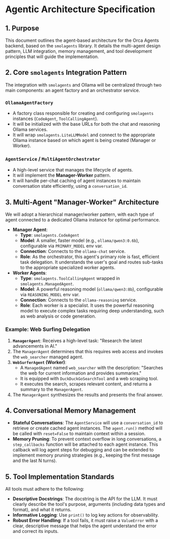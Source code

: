 # Agentic Architecture Specification

## 1. Purpose

This document outlines the agent-based architecture for the Orca Agents backend, based on the `smolagents` library. It details the multi-agent design pattern, LLM integration, memory management, and tool development principles that will guide the implementation.

## 2. Core `smolagents` Integration Pattern

The integration with `smolagents` and Ollama will be centralized through two main components: an agent factory and an orchestrator service.

### `OllamaAgentFactory`

- A factory class responsible for creating and configuring `smolagents` instances (`CodeAgent`, `ToolCallingAgent`).
- It will be initialized with the base URLs for both the chat and reasoning Ollama services.
- It will wrap `smolagents.LiteLLMModel` and connect to the appropriate Ollama instance based on which agent is being created (Manager or Worker).

### `AgentService` / `MultiAgentOrchestrator`

- A high-level service that manages the lifecycle of agents.
- It will implement the **Manager-Worker** pattern.
- It will handle per-chat caching of agent instances to maintain conversation state efficiently, using a `conversation_id`.

## 3. Multi-Agent "Manager-Worker" Architecture

We will adopt a hierarchical manager/worker pattern, with each type of agent connected to a dedicated Ollama instance for optimal performance.

- **Manager Agent**:
    - **Type**: `smolagents.CodeAgent`
    - **Model**: A smaller, faster model (e.g., `ollama/qwen3:0.6b`), configurable via `PRIMARY_MODEL` env var.
    - **Connection**: Connects to the `ollama-chat` service.
    - **Role**: As the orchestrator, this agent's primary role is fast, efficient task delegation. It understands the user's goal and routes sub-tasks to the appropriate specialized worker agents.
- **Worker Agents**:
    - **Type**: `smolagents.ToolCallingAgent` wrapped in `smolagents.ManagedAgent`.
    - **Model**: A powerful reasoning model (`ollama/qwen3:8b`), configurable via `REASONING_MODEL` env var.
    - **Connection**: Connects to the `ollama-reasoning` service.
    - **Role**: Each worker is a specialist. It uses the powerful reasoning model to execute complex tasks requiring deep understanding, such as web analysis or code generation.

### Example: Web Surfing Delegation

1. **`ManagerAgent`**: Receives a high-level task: "Research the latest advancements in AI."
2. The `ManagerAgent` determines that this requires web access and invokes the `web_searcher` managed agent.
3. **`WebSurferAgent` (Worker)**:
    - A `ManagedAgent` named `web_searcher` with the description: "Searches the web for current information and provides summaries."
    - It is equipped with `DuckDuckGoSearchTool` and a web scraping tool.
    - It executes the search, scrapes relevant content, and returns a summary to the `ManagerAgent`.
4. The `ManagerAgent` synthesizes the results and presents the final answer.

## 4. Conversational Memory Management

- **Stateful Conversations**: The `AgentService` will use a `conversation_id` to retrieve or create cached agent instances. The `agent.run()` method will be called with `reset=False` to maintain context within a session.
- **Memory Pruning**: To prevent context overflow in long conversations, a `step_callbacks` function will be attached to each agent instance. This callback will log agent steps for debugging and can be extended to implement memory pruning strategies (e.g., keeping the first message and the last N turns).

## 5. Tool Implementation Standards

All tools must adhere to the following:

- **Descriptive Docstrings**: The docstring is the API for the LLM. It must clearly describe the tool's purpose, arguments (including data types and format), and what it returns.
- **Informative Logging**: Use `print()` to log key actions for observability.
- **Robust Error Handling**: If a tool fails, it must raise a `ValueError` with a clear, descriptive message that helps the agent understand the error and correct its inputs. 